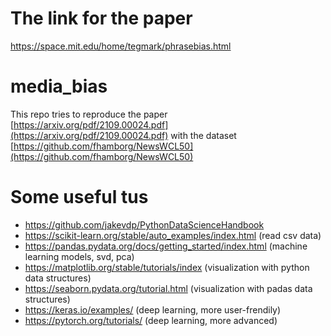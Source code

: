 # The link for the paper
https://space.mit.edu/home/tegmark/phrasebias.html

# media_bias
This repo tries to reproduce the paper [https://arxiv.org/pdf/2109.00024.pdf](https://arxiv.org/pdf/2109.00024.pdf)
with the dataset [https://github.com/fhamborg/NewsWCL50](https://github.com/fhamborg/NewsWCL50)

# Some useful tus
- https://github.com/jakevdp/PythonDataScienceHandbook
- https://scikit-learn.org/stable/auto_examples/index.html (read csv data)
- https://pandas.pydata.org/docs/getting_started/index.html (machine learning models, svd, pca)
- https://matplotlib.org/stable/tutorials/index (visualization with python data structures)
- https://seaborn.pydata.org/tutorial.html (visualization with padas data structures)
- https://keras.io/examples/ (deep learning, more user-frendily)
- https://pytorch.org/tutorials/ (deep learning, more advanced)
